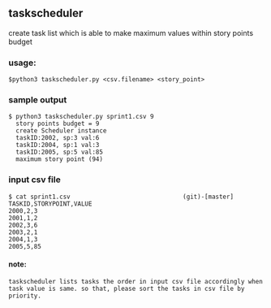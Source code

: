 ## taskscheduler
create task list which is able to make maximum values within story points budget

### usage:
    $python3 taskscheduler.py <csv.filename> <story_point>

### sample output
    $ python3 taskscheduler.py sprint1.csv 9
      story points budget = 9
      create Scheduler instance
      taskID:2002, sp:3 val:6
      taskID:2004, sp:1 val:3
      taskID:2005, sp:5 val:85
      maximum story point (94)

### input csv file
    $ cat sprint1.csv                               (git)-[master]
    TASKID,STORYPOINT,VALUE
    2000,2,3
    2001,1,2
    2002,3,6
    2003,2,1
    2004,1,3
    2005,5,85

#### note: 
    taskscheduler lists tasks the order in input csv file accordingly when task value is same. so that, please sort the tasks in csv file by priority. 
